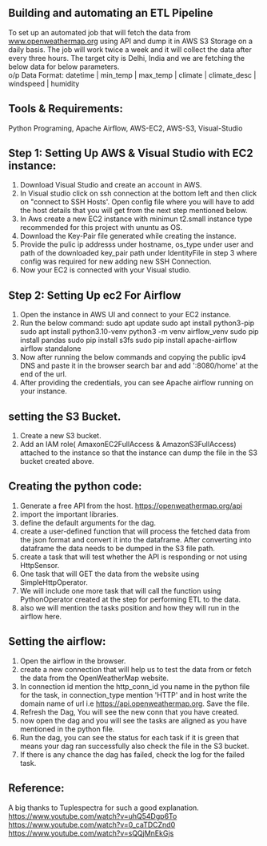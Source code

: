 ## Building and automating an ETL Pipeline
To set up an automated job that will fetch the data from www.openweathermap.org using API and dump it in AWS S3 Storage on a daily basis. The job will work twice a week and it will collect the data after every three hours. The target city is Delhi, India and we are fetching the below data for below parameters. \
o/p Data Format: 
datetime | min_temp | max_temp | climate | climate_desc | windspeed | humidity

## Tools & Requirements:
Python Programing, Apache Airflow, AWS-EC2, AWS-S3, Visual-Studio

## Step 1: Setting Up AWS & Visual Studio with EC2 instance: 
1) Download Visual Studio and create an account in AWS.
2) In Visual studio click on ssh connection at the bottom left and then click on "connect to SSH Hosts'. Open config file where you will have to add the host details that you will get from the next step mentioned below.
3) In Aws create a new EC2 instance with minimun t2.small instance type recommended for this project with ununtu as OS.
4) Download the Key-Pair file generated while creating the instance.
5) Provide the pulic ip addresss under hostname, os_type under user and path of the downloaded key_pair path under IdentityFile in step 3 where config was required for new adding new SSH Connection.
6) Now your EC2 is connected with your Visual studio.

## Step 2: Setting Up ec2 For Airflow
1) Open the instance in AWS UI and connect to your EC2 instance.
2) Run the below command:
   sudo apt update
  sudo apt install python3-pip
  sudo apt install python3.10-venv
  python3 -m venv airflow_venv
  sudo pip install pandas
  sudo pip install s3fs
  sudo pip install apache-airflow
  airflow standalone
3) Now after running the below commands and copying the public ipv4 DNS and paste it in the browser search bar and add ':8080/home' at the end of the url.
4)  After providing the credentials, you can see Apache airflow running on your instance.

 ## setting the S3 Bucket.
 1) Create a new S3 bucket.
 2) Add an IAM role( AmaxonEC2FullAccess & AmazonS3FullAccess) attached to the instance so that the instance can dump the file in the S3 bucket created above.
## Creating the python code:
1) Generate a free API from the host.  https://openweathermap.org/api
2) import the important libraries.
3) define the default arguments for the dag.  
4) create a user-defined function that will process the fetched data from the json format and convert it into the dataframe. After converting into dataframe the data needs to be dumped in the S3 file path.
5) create a task that will test whether the API  is responding or not using HttpSensor.
6) One task that will GET the data from the website using SimpleHttpOperator.
7) We will include one more task that will call the function using PythonOperator created at the step for performing ETL to the data.
8) also we will mention the tasks position and how they will run in the airflow here.

## Setting the airflow:
1) Open the airflow in the browser.
2) create a new connection that will help us to test the data from or fetch the data from the OpenWeatherMap website.
3) In connection id mention the http_conn_id you name in the python file for the task, in connection_type mention 'HTTP' and in host write the domain name of url i.e https://api.openweathermap.org. Save the file.
4) Refresh the Dag, You will see the new conn that you have created.
5) now open the dag and you will see the tasks are aligned as you have mentioned in the python file.
6) Run the dag, you can see the status for each task if it is green that means your dag ran successfully also check the file in the S3 bucket.
7) If there is any chance the dag has failed, check the log for the failed task.

## Reference:
A big thanks to Tuplespectra for such a good explanation.
https://www.youtube.com/watch?v=uhQ54Dgp6To
https://www.youtube.com/watch?v=0_caTDCZnd0
https://www.youtube.com/watch?v=sQQjMnEkGjs

